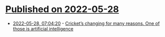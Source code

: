 # [Published on 2022-05-28](index.md)

* [2022-05-28, 07:04:20](https://news.ycombinator.com/item?id=31538224) - [Cricket’s changing for many reasons. One of those is artificial intelligence](https://fiftytwo.in/paradigm-shift/out-of-the-park/)
